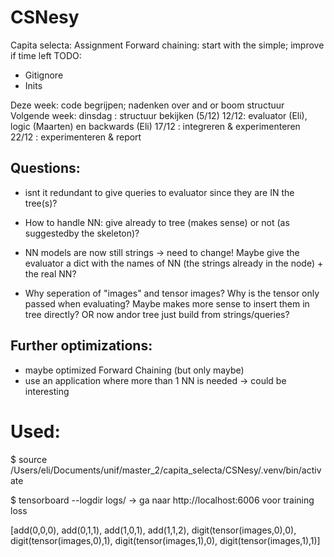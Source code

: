 # CSNesy

Capita selecta: Assignment
Forward chaining: start with the simple; improve if time left
TODO:
-	Gitignore
-	Inits

Deze week: code begrijpen; nadenken over and or boom structuur
Volgende week: dinsdag : structuur bekijken (5/12)
12/12: evaluator (Eli), logic (Maarten) en backwards (Eli)
17/12 : integreren  & experimenteren
22/12 : experimenteren & report


## Questions:

- isnt it redundant to give queries to evaluator since they are IN the tree(s)?
- How to handle NN: give already to tree (makes sense) or not (as suggestedby the skeleton)?
- NN models are now still strings -> need to change! Maybe give the evaluator a dict with the names of NN (the strings already in the node) + the real NN?

- Why seperation of "images" and tensor images?   Why is the tensor only passed when evaluating? Maybe makes more sense to insert them in tree directly? OR now andor tree just build from strings/queries?

## Further optimizations:

- maybe optimized Forward Chaining (but only maybe)
- use an application where more than 1 NN is needed -> could be interesting


# Used:

$ source /Users/eli/Documents/unif/master_2/capita_selecta/CSNesy/.venv/bin/activate

$ tensorboard --logdir logs/
-> ga naar http://localhost:6006 voor training loss 


[add(0,0,0), add(0,1,1), add(1,0,1), add(1,1,2), digit(tensor(images,0),0), digit(tensor(images,0),1), digit(tensor(images,1),0), digit(tensor(images,1),1)]

